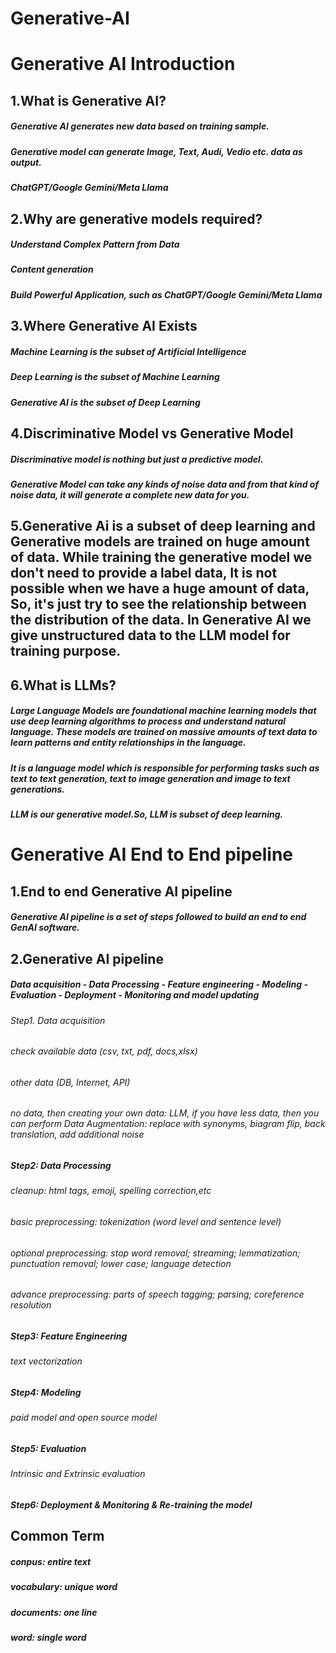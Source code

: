 # Generative-AI

# Generative AI Introduction
## 1.What is Generative AI?
##### Generative AI generates new data based on training sample.     
##### Generative model can generate Image, Text, Audi, Vedio etc. data as output.    
##### ChatGPT/Google Gemini/Meta Llama    

## 2.Why are generative models required?
##### Understand Complex Pattern from Data
##### Content generation
##### Build Powerful Application, such as ChatGPT/Google Gemini/Meta Llama

## 3.Where Generative AI Exists
##### Machine Learning is the subset of Artificial Intelligence
##### Deep Learning is the subset of Machine Learning
##### Generative AI is the subset of Deep Learning

## 4.Discriminative Model vs Generative Model
##### Discriminative model is nothing but just a predictive model.
##### Generative Model can take any kinds of noise data and from that kind of noise data, it will generate a complete new data for you.

## 5.Generative Ai is a subset of deep learning and Generative models are trained on huge amount of data. While training the generative model we don't need to provide a label data, It is not possible when we have a huge amount of data, So, it's just try to see the relationship between the distribution of the data. In Generative AI we give unstructured data to the LLM model for training purpose.

## 6.What is LLMs?
##### Large Language Models are foundational machine learning models that use deep learning algorithms to process and understand natural language. These models are trained on massive amounts of text data to learn patterns and entity relationships in the language.
##### It is a language model which is responsible for performing tasks such as text to text generation, text to image generation and image to text generations.
##### LLM is our generative model.So, LLM is subset of deep learning. 

# Generative AI End to End pipeline
## 1.End to end Generative AI pipeline
##### Generative AI pipeline is a set of steps followed to build an end to end GenAI software.

## 2.Generative AI pipeline
##### Data acquisition - Data Processing - Feature engineering - Modeling - Evaluation - Deployment - Monitoring and model updating

###### Step1. Data acquisition
###### check available data (csv, txt, pdf, docs,xlsx)
###### other data (DB, Internet, API)
###### no data, then creating your own data: LLM, if you have less data, then you can perform Data Augmentation: replace with synonyms, biagram flip, back translation, add additional noise

##### Step2: Data Processing
###### cleanup: html tags, emoji, spelling correction,etc 
###### basic preprocessing: tokenization (word level and sentence level)
###### optional preprocessing: stop word removal; streaming; lemmatization; punctuation removal; lower case; language detection
###### advance preprocessing: parts of speech tagging; parsing; coreference resolution

##### Step3: Feature Engineering
###### text vectorization

##### Step4: Modeling
###### paid model and open source model

##### Step5: Evaluation
###### Intrinsic and Extrinsic evaluation

##### Step6: Deployment & Monitoring  & Re-training the model

## Common Term
##### conpus: entire text
##### vocabulary: unique word
##### documents: one line
##### word: single word
